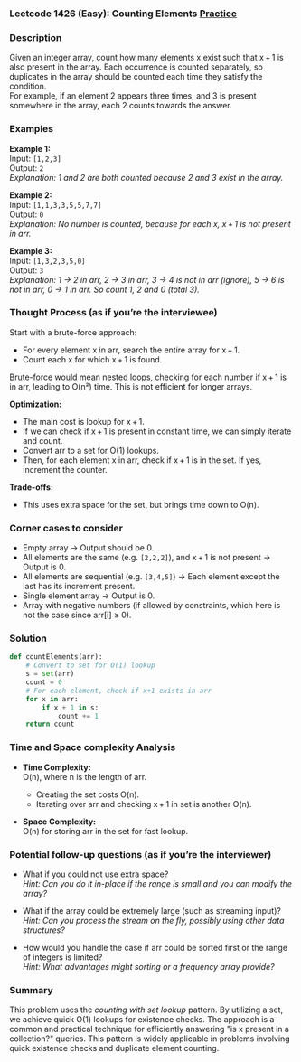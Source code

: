 ### Leetcode 1426 (Easy): Counting Elements [Practice](https://leetcode.com/problems/counting-elements)

### Description  
Given an integer array, count how many elements x exist such that x + 1 is also present in the array. Each occurrence is counted separately, so duplicates in the array should be counted each time they satisfy the condition.  
For example, if an element 2 appears three times, and 3 is present somewhere in the array, each 2 counts towards the answer.

### Examples  

**Example 1:**  
Input: `[1,2,3]`  
Output: `2`  
*Explanation: 1 and 2 are both counted because 2 and 3 exist in the array.*

**Example 2:**  
Input: `[1,1,3,3,5,5,7,7]`  
Output: `0`  
*Explanation: No number is counted, because for each x, x + 1 is not present in arr.*

**Example 3:**  
Input: `[1,3,2,3,5,0]`  
Output: `3`  
*Explanation: 1 → 2 in arr, 2 → 3 in arr, 3 → 4 is not in arr (ignore), 5 → 6 is not in arr, 0 → 1 in arr. So count 1, 2 and 0 (total 3).*

### Thought Process (as if you’re the interviewee)  
Start with a brute-force approach:  
- For every element x in arr, search the entire array for x + 1.
- Count each x for which x + 1 is found.

Brute-force would mean nested loops, checking for each number if x + 1 is in arr, leading to O(n²) time. This is not efficient for longer arrays.

**Optimization:**  
- The main cost is lookup for x + 1.  
- If we can check if x + 1 is present in constant time, we can simply iterate and count.
- Convert arr to a set for O(1) lookups.
- Then, for each element x in arr, check if x + 1 is in the set. If yes, increment the counter.

**Trade-offs:**  
- This uses extra space for the set, but brings time down to O(n).

### Corner cases to consider  
- Empty array → Output should be 0.
- All elements are the same (e.g. `[2,2,2]`), and x + 1 is not present → Output is 0.
- All elements are sequential (e.g. `[3,4,5]`) → Each element except the last has its increment present.
- Single element array → Output is 0.
- Array with negative numbers (if allowed by constraints, which here is not the case since arr[i] ≥ 0).

### Solution

```python
def countElements(arr):
    # Convert to set for O(1) lookup
    s = set(arr)
    count = 0
    # For each element, check if x+1 exists in arr
    for x in arr:
        if x + 1 in s:
            count += 1
    return count
```

### Time and Space complexity Analysis  

- **Time Complexity:**  
  O(n), where n is the length of arr.  
  - Creating the set costs O(n).
  - Iterating over arr and checking x + 1 in set is another O(n).

- **Space Complexity:**  
  O(n) for storing arr in the set for fast lookup.

### Potential follow-up questions (as if you’re the interviewer)  

- What if you could not use extra space?  
  *Hint: Can you do it in-place if the range is small and you can modify the array?*

- What if the array could be extremely large (such as streaming input)?  
  *Hint: Can you process the stream on the fly, possibly using other data structures?*

- How would you handle the case if arr could be sorted first or the range of integers is limited?  
  *Hint: What advantages might sorting or a frequency array provide?*

### Summary
This problem uses the *counting with set lookup* pattern. By utilizing a set, we achieve quick O(1) lookups for existence checks. The approach is a common and practical technique for efficiently answering "is x present in a collection?" queries. This pattern is widely applicable in problems involving quick existence checks and duplicate element counting.